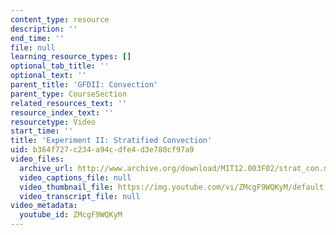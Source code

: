 ```yaml
---
content_type: resource
description: ''
end_time: ''
file: null
learning_resource_types: []
optional_tab_title: ''
optional_text: ''
parent_title: 'GFDII: Convection'
parent_type: CourseSection
related_resources_text: ''
resource_index_text: ''
resourcetype: Video
start_time: ''
title: 'Experiment II: Stratified Convection'
uid: b364f727-c234-a94c-dfe4-d3e780cf97a9
video_files:
  archive_url: http://www.archive.org/download/MIT12.003F02/strat_con.mp4
  video_captions_file: null
  video_thumbnail_file: https://img.youtube.com/vi/ZMcgF9WQKyM/default.jpg
  video_transcript_file: null
video_metadata:
  youtube_id: ZMcgF9WQKyM
---
```

